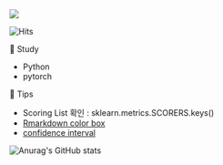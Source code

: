 <img src="https://capsule-render.vercel.app/api?type=wave&color=auto&height=200&section=header&text=Hi%20there!&fontSize=90"/>    
   
![Hits](https://hits.seeyoufarm.com/api/count/incr/badge.svg?url=https%3A%2F%2Fgithub.com%2Fpinkocto&count_bg=%23DF00AA&title_bg=%23555555&icon=github.svg&icon_color=%23E7E7E7&title=hits&edge_flat=false)   
           
                                
🌻 Study <br>                                                 
- Python                    
- pytorch              
         
🔅 Tips <br>       
- Scoring List 확인 : sklearn.metrics.SCORERS.keys()        
- [Rmarkdown color box](https://stackoverflow.com/questions/25654845/how-can-i-create-a-text-box-for-a-note-in-markdown) <br>          
- [confidence interval](https://rfriend.tistory.com/114)      

![Anurag's GitHub stats](https://github-readme-stats.vercel.app/api?username=pinkocto&show_icons=true&theme=radical)             
   
  
 
